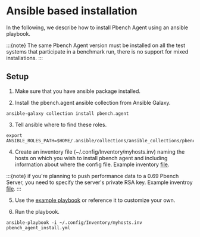 # Ansible based installation

In the following, we describe how to install Pbench Agent using an ansible playbook.

:::{note}
The same Pbench Agent version must be installed on all the test systems that participate in a benchmark run, there is no support for mixed installations.
:::

## Setup

1. Make sure that you have ansible package installed.

2. Install the pbench.agent ansible collection from Ansible Galaxy.

 ```console
 ansible-galaxy collection install pbench.agent
 ```

3. Tell ansible where to find these roles.

 ```console
 export ANSIBLE_ROLES_PATH=$HOME/.ansible/collections/ansible_collections/pbench/agent/roles:$ANSIBLE_ROLES_PATH
 ```

4. Create an inventory file (~/.config/Inventory/myhosts.inv) naming the hosts on which you wish to install pbench agent and including information about where the config file. Example inventory [file](assets/myhosts.inv).

:::{note}
if you're planning to push performance data to a 0.69 Pbench Server, you need to specify the server's private RSA key. Example inventroy [file](assets/myhosts_.inv).
:::

5. Use the [example playbook](https://github.com/distributed-system-analysis/pbench/blob/main/agent/ansible/playbooks/pbench_agent_install.yml) or reference it to customize your own.

6. Run the playbook.

 ```console
 ansible-playbook -i ~/.config/Inventory/myhosts.inv pbench_agent_install.yml
 ```
